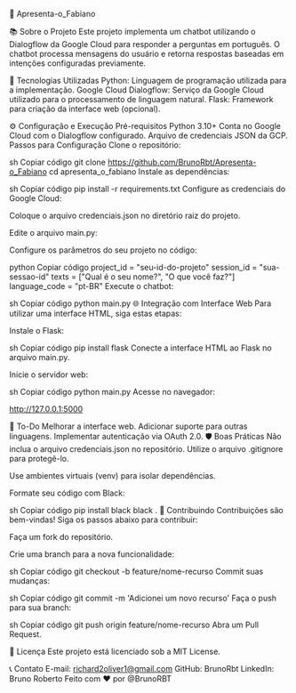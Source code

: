 🤖 Apresenta-o_Fabiano


📚 Sobre o Projeto
Este projeto implementa um chatbot utilizando o Dialogflow da Google Cloud para responder a perguntas em português. O chatbot processa mensagens do usuário e retorna respostas baseadas em intenções configuradas previamente.

🚀 Tecnologias Utilizadas
Python: Linguagem de programação utilizada para a implementação.
Google Cloud Dialogflow: Serviço da Google Cloud utilizado para o processamento de linguagem natural.
Flask: Framework para criação da interface web (opcional).

⚙️ Configuração e Execução
Pré-requisitos
Python 3.10+
Conta no Google Cloud com o Dialogflow configurado.
Arquivo de credenciais JSON da GCP.
Passos para Configuração
Clone o repositório:

sh
Copiar código
git clone https://github.com/BrunoRbt/Apresenta-o_Fabiano
cd apresenta_o_fabiano
Instale as dependências:

sh
Copiar código
pip install -r requirements.txt
Configure as credenciais do Google Cloud:

Coloque o arquivo credenciais.json no diretório raiz do projeto.

Edite o arquivo main.py:

Configure os parâmetros do seu projeto no código:

python
Copiar código
project_id = "seu-id-do-projeto"
session_id = "sua-sessao-id"
texts = ["Qual é o seu nome?", "O que você faz?"]
language_code = "pt-BR"
Execute o chatbot:

sh
Copiar código
python main.py
🌐 Integração com Interface Web
Para utilizar uma interface HTML, siga estas etapas:

Instale o Flask:

sh
Copiar código
pip install flask
Conecte a interface HTML ao Flask no arquivo main.py.

Inicie o servidor web:

sh
Copiar código
python main.py
Acesse no navegador:

http://127.0.0.1:5000

🧩 To-Do
Melhorar a interface web.
Adicionar suporte para outras linguagens.
Implementar autenticação via OAuth 2.0.
🛡️ Boas Práticas
Não inclua o arquivo credenciais.json no repositório. Utilize o arquivo .gitignore para protegê-lo.

Use ambientes virtuais (venv) para isolar dependências.

Formate seu código com Black:

sh
Copiar código
pip install black
black .
🤝 Contribuindo
Contribuições são bem-vindas! Siga os passos abaixo para contribuir:

Faça um fork do repositório.

Crie uma branch para a nova funcionalidade:

sh
Copiar código
git checkout -b feature/nome-recurso
Commit suas mudanças:

sh
Copiar código
git commit -m 'Adicionei um novo recurso'
Faça o push para sua branch:

sh
Copiar código
git push origin feature/nome-recurso
Abra um Pull Request.

📄 Licença
Este projeto está licenciado sob a MIT License.

📞 Contato
E-mail: richard2oliver1@gmail.com
GitHub: BrunoRbt
LinkedIn: Bruno Roberto
Feito com ❤️ por @BrunoRBT
